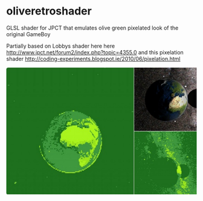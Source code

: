 # oliveretroshader
GLSL shader for JPCT that emulates olive green pixelated look of the original GameBoy


Partially based on Lobbys shader here here http://www.jpct.net/forum2/index.php?topic=4355.0
and this pixelation shader http://coding-experiments.blogspot.ie/2010/06/pixelation.html 


![alt tag](https://github.com/lawlessc/oliveretroshader/blob/master/pixelated.jpg)